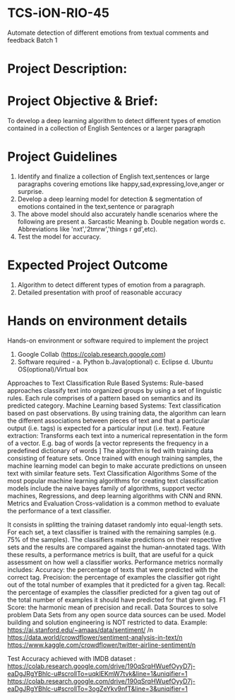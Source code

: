 # TCS-iON-RIO-45
Automate detection of different emotions from textual comments and feedback Batch 1

# Project Description:
# Project Objective & Brief:  
To develop a deep learning algorithm to detect different types of emotion contained in a collection of English Sentences or a larger paragraph

# Project Guidelines
1. Identify and finalize a collection of English text,sentences or large paragraphs covering emotions like happy,sad,expressing,love,anger or surprise.
2. Develop a deep learning model for detection & segmentation of emotions contained in the text,sentence or paragraph
3. The above model should also accurately handle scenarios where the following are present
    a. Sarcastic Meaning
    b. Double negation words
    c. Abbreviations like 'nxt','2tmrw','things r gd',etc).
4. Test the model for accuracy.

# Expected Project Outcome

1. Algorithm to detect different types of emotion from a paragraph.
2. Detailed presentation with proof of reasonable accuracy

# Hands on environment details

Hands-on environment or software required to implement the project
1. Google Collab (https://colab.research.google.com)
2. Software required -
   a. Python
   b.Java(optional)
   c. Eclipse
   d. Ubuntu OS(optional)/Virtual box

Approaches to Text Classification
Rule Based Systems:
Rule-based approaches classify text into organized groups by using a set of linguistic rules.
Each rule comprises of a pattern based on semantics and its predicted category.
Machine Learning based Systems:
Text classification based on past observations.
By using training data, the algorithm can learn the different associations between pieces of text and that a particular output (i.e. tags) is expected for a particular input (i.e. text).
Feature extraction: Transforms each text into a numerical representation in the form of a vector. E.g. bag of words [a vector represents the frequency in a predefined dictionary of words ]
The algorithm is fed with training data consisting of feature sets.
Once trained with enough training samples, the machine learning model can begin to make accurate predictions on unseen text with similar feature sets.
Text Classification Algorithms
Some of the most popular machine learning algorithms for creating text classification models include the naive bayes family of algorithms, support vector machines, Regressions, and deep learning algorithms with CNN and RNN. Metrics and Evaluation Cross-validation is a common method to evaluate the performance of a text classifier.

It consists in splitting the training dataset randomly into equal-length sets.
For each set, a text classifier is trained with the remaining samples (e.g. 75% of the samples).
The classifiers make predictions on their respective sets and the results are compared against the human-annotated tags.
With these results, a performance metrics is built, that are useful for a quick assessment on how well a classifier works.
Performance metrics normally includes:
Accuracy: the percentage of texts that were predicted with the correct tag.
Precision: the percentage of examples the classifier got right out of the total number of examples that it predicted for a given tag.
Recall: the percentage of examples the classifier predicted for a given tag out of the total number of examples it should have predicted for that given tag.
F1 Score: the harmonic mean of precision and recall.
Data Sources to solve problem
Data Sets from any open source data sources can be used. Model building and solution engineering is NOT restricted to data.
Example:
https://ai.stanford.edu/~amaas/data/sentiment/ /n
https://data.world/crowdflower/sentiment-analysis-in-text/n
https://www.kaggle.com/crowdflower/twitter-airline-sentiment/n

Test Accuracy achieved with IMDB dataset :
https://colab.research.google.com/drive/190qSrqHWuefOyyD7j-eaDgJRgYBhlc-u#scrollTo=uqklEKmW7tvk&line=1&uniqifier=1
https://colab.research.google.com/drive/190qSrqHWuefOyyD7j-eaDgJRgYBhlc-u#scrollTo=3ogZeYkv9nfT&line=3&uniqifier=1
